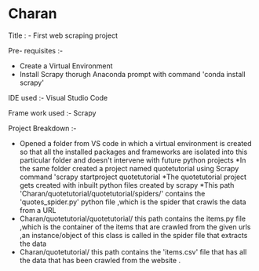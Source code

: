 # Charan
Title : - First web scraping project

Pre- requisites :-
 - Create a Virtual Environment
 - Install Scrapy thorugh Anaconda prompt with command 'conda install scrapy'
 
 IDE used :- Visual Studio Code
 
 Frame work used :- Scrapy
 
 Project Breakdown :-
 * Opened a folder from VS code in which a virtual environment is created so that all the installed packages and frameworks are isolated      into this particular folder and doesn't intervene with future python projects
 *In the same folder created a project named quotetutorial using Scrapy command 'scrapy startproject quotetutorial
 *The quotetutorial project gets created with inbuilt python files created by scrapy 
 *This path 'Charan/quotetutorial/quotetutorial/spiders/' contains the 'quotes_spider.py' python file ,which is the spider that crawls the data from a URL
 * Charan/quotetutorial/quotetutorial/ this path contains the items.py file ,which is the container of the items that are crawled from the given urls ,an instance/object of this class is called in the spider file that extracts the data
 * Charan/quotetutorial/ this path contains the 'items.csv' file that has all the data that has been crawled from the website .
 
 

